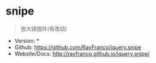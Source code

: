 # snipe

> 放大镜插件(有改动)

* Version: *
* Github: https://github.com/RayFranco/jquery.snipe
* Website/Docs: http://rayfranco.github.io/jquery.snipe/
